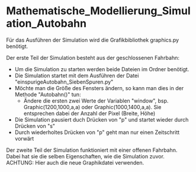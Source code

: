 # Mathematische_Modellierung_Simulation_Autobahn
Für das Ausführen der Simulation wird die Grafikbibliothek graphics.py benötigt.

Der erste Teil der Simulation besteht aus der geschlossenen Fahrbahn:

  - Um die Simulation zu starten werden beide Dateien im Ordner benötigt.
  - Die Simulation startet mit dem Ausführen der Datei "einspurigeAutobahn_SiebenSpuren.py"
  - Möchte man die Größe des Fensters ändern, so kann man dies in der Methode "Autobahn()" tun:
    - Ändere die ersten zwei Werte der Variablen "window", bsp. Graphic(1200,1000,a,a) oder Graphic(1000,1400,a,a). Sie entsprechen dabei der Anzahl der Pixel (Breite, Höhe)
  - Die Simulation pausiert duch Drücken von "p" und startet wieder durch Drücken von "s"
  - Durch wiederholtes Drücken von "p" geht man nur einen Zeitschritt vorwärt

Der zweite Teil der Simulation funktioniert mit einer offenen Fahrbahn. Dabei hat sie die selben Eigenschaften, wie die Simulation zuvor.
ACHTUNG: Hier auch die neue Graphikdatei verwenden.
